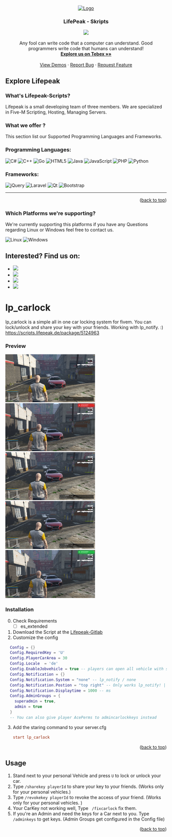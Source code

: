 

<a name="readme-top"></a>

<!-- PROJECT LOGO -->
<br />
<div align="center">
  <a href="https://discord.gg/G9zzDPvF4Y">
    <img src="https://i.imgur.com/kqu8Gp4.png" alt="Logo" width="180" height="180">
  </a>
  
  <h3 align="center">LifePeak - Skripts</h3>
  
  <a href="https://tinyurl.com/lifepeak">
  <img src="https://badgen.net/discord/members/G9zzDPvF4Y"> </img>

  </a>

  <p align="center">
    Any fool can write code that a computer can understand. Good programmers write code that humans can understand!
    <br />
    <a href="https://lifepeak-scripts.tebex.io"><strong>Explore us on Tebex  »»</strong></a>
    <br />
    <br />
    <a href="https://www.youtube.com/channel/UC8tftArZtDQz_0bohnnidoA">View Demos</a>
    ·
    <a href="https://discord.gg/G9zzDPvF4Y">Report Bug</a>
    ·
    <a href="https://discord.gg/G9zzDPvF4Y">Request Feature</a>
  </p>
</div>


<!-- TABLE OF CONTENTS 
<details>
  <summary>Table of Contents</summary>
  <ol>
    <li>
      <a href="#about-the-project">About The Project</a>
      <ul>
        <li><a href="#built-with">Built With</a></li>
      </ul>
    </li>
    <li>
      <a href="#getting-started">Getting Started</a>
      <ul>
        <li><a href="#prerequisites">Prerequisites</a></li>
        <li><a href="#installation">Installation</a></li>
      </ul>
    </li>
    <li><a href="#usage">Usage</a></li>
    <li><a href="#roadmap">Roadmap</a></li>
    <li><a href="#contributing">Contributing</a></li>
    <li><a href="#license">License</a></li>
    <li><a href="#contact">Contact</a></li>
    <li><a href="#acknowledgments">Acknowledgments</a></li>
  </ol>
</details>
-->


<!-- ABOUT THE PROJECT -->
## Explore Lifepeak
### What's Lifepeak-Scripts?
Lifepeak is a small developing team of three members. We are specialized in Five-M Scripting, Hosting, Managing Servers.






### What we offer ?

This section list our Supported Programming Languages and Frameworks.

### Programming Languages:
![C#](https://img.shields.io/badge/c%23-%23239120.svg?style=for-the-badge&logo=c-sharp&logoColor=white)
![C++](https://img.shields.io/badge/c++-%2300599C.svg?style=for-the-badge&logo=c%2B%2B&logoColor=white)
![Go](https://img.shields.io/badge/go-%2300ADD8.svg?style=for-the-badge&logo=go&logoColor=white)
![HTML5](https://img.shields.io/badge/html5-%23E34F26.svg?style=for-the-badge&logo=html5&logoColor=white)
![Java](https://img.shields.io/badge/java-%23ED8B00.svg?style=for-the-badge&logo=java&logoColor=white)
![JavaScript](https://img.shields.io/badge/javascript-%23323330.svg?style=for-the-badge&logo=javascript&logoColor=%23F7DF1E)
![PHP](https://img.shields.io/badge/php-%23777BB4.svg?style=for-the-badge&logo=php&logoColor=white)
![Python](https://img.shields.io/badge/python-3670A0?style=for-the-badge&logo=python&logoColor=ffdd54)

### Frameworks:
![jQuery](https://img.shields.io/badge/jquery-%230769AD.svg?style=for-the-badge&logo=jquery&logoColor=white)
![Laravel](https://img.shields.io/badge/laravel-%23FF2D20.svg?style=for-the-badge&logo=laravel&logoColor=white)
![Qt](https://img.shields.io/badge/Qt-%23217346.svg?style=for-the-badge&logo=Qt&logoColor=white)
![Bootstrap](https://img.shields.io/badge/bootstrap-%23563D7C.svg?style=for-the-badge&logo=bootstrap&logoColor=white)

--------------
<p align="right">(<a href="#readme-top">back to top</a>)</p>

### Which Platforms we're supporting?
We're currently supporting this platforms if you have any Questions regarding Linux or Windows feel free to contact us.

![Linux](https://img.shields.io/badge/Linux-FCC624?style=for-the-badge&logo=linux&logoColor=black)
![Windows](https://img.shields.io/badge/Windows-0078D6?style=for-the-badge&logo=windows&logoColor=white)


## Interested? Find us on:

 * [![](https://img.shields.io/badge/Lifepeak-%237289DA.svg?style=for-the-badge&logo=discord&logoColor=white)](https://discord.gg/G9zzDPvF4Y)
 * [![](https://img.shields.io/badge/YouTube-%23FF0000.svg?style=for-the-badge&logo=YouTube&logoColor=white)](https://discord.gg/G9zzDPvF4Y)
 * [![](https://img.shields.io/badge/gitlab-%23181717.svg?style=for-the-badge&logo=gitlab&logoColor=white)](https://gitlab.lifepeak.de/lifepeak-freescripts)
 * [![](https://img.shields.io/badge/Google%20Chrome-4285F4?style=for-the-badge&logo=GoogleChrome&logoColor=yellow)](https://lifepeak.de/)

<!-- GETTING STARTED -->
# lp_carlock

lp_carlock is a simple all in one car locking system for fivem.
You can lock/unlock and share your key with your friends.
Working with lp_notify. :) https://scripts.lifepeak.de/package/5124963


### Preview
<a href="./preview/carlock_adminkey.png">
<img src="./preview/carlock_adminkey.png" width="280" height="150"/>
</a>
<a href="./preview/carlock_lock.png">
<img src="./preview/carlock_lock.png" width="280" height="150"/>
</a>
<a href="./preview/carlock_revokey.png">
<img src="./preview/carlock_revokey.png" width="280" height="150"/>
</a>
<a href="./preview/carlock_sharekey.png">
<img src="./preview/carlock_sharekey.png" width="280" height="150"/>
</a>
<a href="./preview/carlock_unlock.png">
<img src="./preview/carlock_unlock.png" width="280" height="150"/>
</a>

### Installation
0. Check Requirements
      - [ ] es_extended
1. Download the Script at the [Lifepeak-Gitlab](https://gitlab.lifepeak.de/lifepeak-freescripts/lp_carlock)
2. Customize the config
  ```lua
    Config = {}
    Config.RequiredKey = 'U'
    Config.PlayerCarArea = 30
    Config.Locale  = 'de'
    Config.EnableJobvehicle = true -- players can open all vehicle with same job.
    Config.Notification = {}
    Config.Notification.System = "none" -- lp_notify / none
    Config.Notification.Postion = "top right" -- Only works lp_notify! | lp_"top right", [top Left, top Right, bottom Left, bottom Right]
    Config.Notification.Displaytime = 1000 -- ms
    Config.AdminGroups = {
      superadmin = true,
      admin = true
    }
    -- You can also give player AcePerms to admincarlockkeys instead
   ```
3. Add the staring command to your server.cfg
   ```cfg
   start lp_carlock
   ```

<p align="right">(<a href="#readme-top">back to top</a>)</p>



<!-- USAGE EXAMPLES -->
## Usage
1. Stand next to your personal Vehicle and press ```U``` to lock or unlock your car.
2. Type `` /sharekey playerId `` to share your key to your friends. (Works only for your personal vehicles.)
3. Type `` /revokekey playerId `` to revoke the access of your friend. (Works only for your personal vehicles. )
4. Your CarKey not working well, Type `` /fixcarlock`` fix them.
5. If you're an Admin and need the keys for a Car next to you. Type ``` /adminkeys ``` to get keys. (Admin Groups get configured in the Config file)

<p align="right">(<a href="#readme-top">back to top</a>)</p>



<!-- CONTRIBUTING 
## Contributing

Contributions are what make the open source community such an amazing place to learn, inspire, and create. Any contributions you make are **greatly appreciated**.

If you have a suggestion that would make this better, please fork the repo and create a pull request. You can also simply open an issue with the tag "enhancement".
Don't forget to give the project a star! Thanks again!

1. Fork the Project
2. Create your Feature Branch (`git checkout -b feature/AmazingFeature`)
3. Commit your Changes (`git commit -m 'Add some AmazingFeature'`)
4. Push to the Branch (`git push origin feature/AmazingFeature`)
5. Open a Pull Request

<p align="right">(<a href="#readme-top">back to top</a>)</p>
-->

